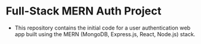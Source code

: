# Full-Stack MERN Auth Project

- This repository contains the initial code for a user authentication web app built using the MERN (MongoDB, Express.js, React, Node.js) stack.
